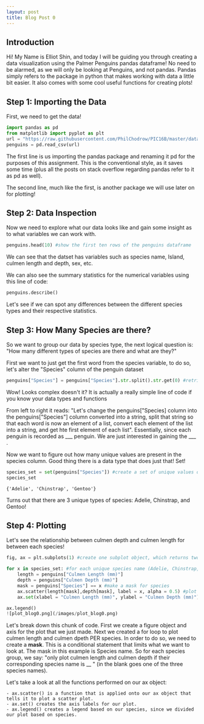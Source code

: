 ```yaml
---
layout: post
title: Blog Post 0
---
```

## Introduction
Hi! My Name is Elliot Shin, and today I will be guiding you through creating a data visualization using the Palmer Penguins pandas dataframe!
No need to be alarmed, as we will only be looking at Penguins, and not pandas. Pandas simply refers to the package in python that makes working with data a little bit easier. It also comes with some cool useful functions for creating plots! 

## Step 1: Importing the Data
First, we need to get the data!
```python
import pandas as pd
from matplotlib import pyplot as plt
url = "https://raw.githubusercontent.com/PhilChodrow/PIC16B/master/datasets/palmer_penguins.csv"
penguins = pd.read_csv(url)

```
The first line is us importing the pandas package and renaming it pd for the purposes of this assignment. This is the conventional style, as it saves some time (plus all the posts on stack overflow regarding pandas refer to it as pd as well). 

The second line, much like the first, is another package we will use later on for plotting!

## Step 2: Data Inspection 
Now we need to explore what our data looks like and gain some insight as to what variables we can work with. 
```python
penguins.head(10) #show the first ten rows of the penguins dataframe

```
We can see that the datset has variables such as species name, Island, culmen length and depth, sex, etc.

We can also see the summary statistics for the numerical variables using this line of code:
```python
penguins.describe()

```

Let's see if we can spot any differences between the different species types and their respective statistics.

## Step 3: How Many Species are there?

So we want to group our data by species type, the next logical question is: "How many different types of species are there and what are they?"

First we want to just get the first word from the species variable, to do so, let's alter the "Species" column of the penguin dataset

```python
penguins["Species"] = penguins["Species"].str.split().str.get(0) #retrieve the first word of the Species column


```

Wow! Looks complex doesn't it? It is actually a really simple line of code if you know your data types and functions

From left to right it reads: "Let's change the penguins["Species] column into the penguins["Species"] column converted into a string, split that string so that each word is now an element of a list, convert each element of the list into a string, and get hte first element of each list". Essentially, since each penguin is recorded as ___ penguin. We are just interested in gaining the ___ . 

Now we want to figure out how many unique values are present in the species column. Good thing there is a data type that does just that! Set!

```python
species_set = set(penguins["Species"]) #create a set of unique values out of all the species values
species_set
```
```
{'Adelie', 'Chinstrap', 'Gentoo'}

```
Turns out that there are 3 unique types of species: Adelie, Chinstrap, and Gentoo! 

## Step 4: Plotting
Let's see the relationship between culmen depth and culmen length for between each species! 

```python
fig, ax = plt.subplots(1) #create one subplot object, which returns two things:a figure and an axis, which we have aptly named

for x in species_set: #for each unique species name (Adelie, Chinstrap, Gentoo) do the following
	length = penguins["Culmen Length (mm)"] 
	depth = penguins["Culmen Depth (mm)"]
	mask = penguins["Species"] == x #make a mask for species
	ax.scatter(length[mask],depth[mask], label = x, alpha = 0.5) #plot based on mask
    ax.set(xlabel = "Culmen Length (mm)", ylabel = "Culmen Depth (mm)") #set axis labels

ax.legend()
![plot_blog0.png](/images/plot_blog0.png)

```

Let's break down this chunk of code. First we create a figure object and axis for the plot that we just made. Next we created a for loop to plot culmen length and culmen dpeth PER species. In order to do so, we need to create a **mask**. This is a conditional statement that limits what we want to look at. The mask in this example is Species name. So for each species group, we say: "only plot culmen length and culmen depth if their corresponding species name is __ " (in the blank goes one of the three species names). 

Let's take a look at all the functions performed on our ax object:

	- ax.scatter() is a function that is applied onto our ax object that tells it to plot a scatter plot. 
	- ax.set() creates the axis labels for our plot. 
	- ax.legend() creates a legend based on our species, since we divided our plot based on species.


